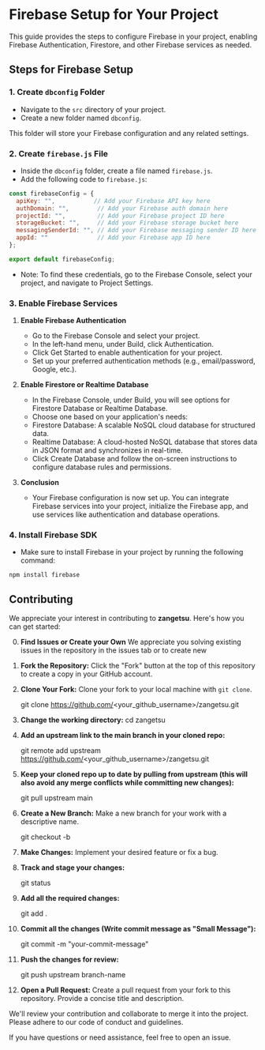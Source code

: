 ﻿
# Firebase Setup for Your Project

This guide provides the steps to configure Firebase in your project, enabling Firebase Authentication, Firestore, and other Firebase services as needed.

## Steps for Firebase Setup

### 1. Create `dbconfig` Folder

- Navigate to the `src` directory of your project.
- Create a new folder named `dbconfig`.

This folder will store your Firebase configuration and any related settings.

### 2. Create `firebase.js` File

- Inside the `dbconfig` folder, create a file named `firebase.js`.
- Add the following code to `firebase.js`:

```javascript
const firebaseConfig = {
  apiKey: "",           // Add your Firebase API key here
  authDomain: "",        // Add your Firebase auth domain here
  projectId: "",         // Add your Firebase project ID here
  storageBucket: "",     // Add your Firebase storage bucket here
  messagingSenderId: "", // Add your Firebase messaging sender ID here
  appId: ""              // Add your Firebase app ID here
};

export default firebaseConfig;
```


- Note: To find these credentials, go to the Firebase Console, select your project, and navigate to Project Settings.

### 3. Enable Firebase Services
1. **Enable Firebase Authentication**
    - Go to the Firebase Console and select your project.
    - In the left-hand menu, under Build, click Authentication.
    - Click Get Started to enable authentication for your project.
    - Set up your preferred authentication methods (e.g., email/password, Google, etc.).

2. **Enable Firestore or Realtime Database**
    - In the Firebase Console, under Build, you will see options for Firestore Database or Realtime Database.
    - Choose one based on your application's needs:
    - Firestore Database: A scalable NoSQL cloud database for structured data.
    - Realtime Database: A cloud-hosted NoSQL database that stores data in JSON format and synchronizes in real-time.
    - Click Create Database and follow the on-screen instructions to configure database rules and permissions.

3. **Conclusion**
    - Your Firebase configuration is now set up. You can integrate Firebase services into your project, initialize the Firebase app, and use services like authentication and database operations.

### 4. Install Firebase SDK
- Make sure to install Firebase in your project by running the following command:
```
npm install firebase
```



## Contributing

We appreciate your interest in contributing to **zangetsu**. Here's how you can get started:


0. **Find Issues or Create your Own** We appreciate you solving existing issues in the repository in the issues tab or to create new

1. **Fork the Repository:** Click the "Fork" button at the top of this repository to create a copy in your GitHub account.


2. **Clone Your Fork:** Clone your fork to your local machine with `git clone`.

    git clone https://github.com/<your_github_username>/zangetsu.git

3. **Change the working directory:**  cd zangetsu

4. **Add an upstream link to the main branch in your cloned repo:**

    git remote add upstream https://github.com/<your_github_username>/zangetsu.git

5. **Keep your cloned repo up to date by pulling from upstream (this will also avoid any merge conflicts while committing new changes):**

    git pull upstream main

6. **Create a New Branch:** Make a new branch for your work with a descriptive name.

    git checkout -b <branch-name>

7. **Make Changes:** Implement your desired feature or fix a bug.

8. **Track and stage your changes:**

    git status

9. **Add all the required changes:**

    git add .

10. **Commit all the changes (Write commit message as "Small Message"):**

    git commit -m "your-commit-message"

11. **Push the changes for review:**

    git push upstream branch-name

12. **Open a Pull Request:** Create a pull request from your fork to this repository. Provide a concise title and description.

We'll review your contribution and collaborate to merge it into the project. Please adhere to our code of conduct and guidelines.

If you have questions or need assistance, feel free to open an issue.
